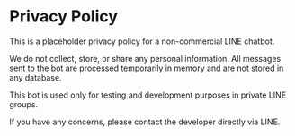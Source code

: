 # Privacy Policy

This is a placeholder privacy policy for a non-commercial LINE chatbot.

We do not collect, store, or share any personal information. All messages sent to the bot are processed temporarily in memory and are not stored in any database.

This bot is used only for testing and development purposes in private LINE groups.

If you have any concerns, please contact the developer directly via LINE.
